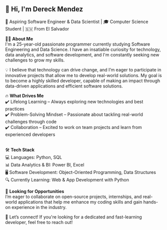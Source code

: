 ## 👋 Hi, I'm Dereck Mendez<br>
🚀 Aspiring Software Engineer & Data Scientist | 🎓 Computer Science Student | 🇸🇻 From El Salvador<br>

👨‍💻 <b>About Me</b><br>
I'm a 25-year-old passionate programmer currently studying Software Engineering and Data Science. I have an insatiable curiosity for technology, data analytics, and software development, and I'm constantly seeking new challenges to grow my skills.<br>

💡 I believe that technology can drive change, and I’m eager to participate in innovative projects that allow me to develop real-world solutions. My goal is to become a highly skilled developer, capable of making an impact through data-driven applications and efficient software solutions.<br>

🔥 <b>What Drives Me</b><br>
  ✔️ Lifelong Learning – Always exploring new technologies and best practices<br>
  ✔️ Problem-Solving Mindset – Passionate about tackling real-world challenges through code<br>
  ✔️ Collaboration – Excited to work on team projects and learn from experienced developers<br><br>

🛠️ <b>Tech Stack</b><br>
  💻 Languages: Python, SQL<br>
  📊 Data Analytics & BI: Power BI, Excel<br>
  🖥️ Software Development: Object-Oriented Programming, Data Structures<br>
  🔍 Currently Learning: Web & App Development with Python<br>

🌱 <b>Looking for Opportunities</b><br>
I’m eager to collaborate on open-source projects, internships, and real-world applications that help me enhance my coding skills and gain hands-on experience in the industry.<br>

📩 Let’s connect! If you're looking for a dedicated and fast-learning developer, feel free to reach out!<br>

<!--
**Ayorick23/Ayorick23** is a ✨ _special_ ✨ repository because its `README.md` (this file) appears on your GitHub profile.

Here are some ideas to get you started:

- 🔭 I’m currently working on ...
- 🌱 I’m currently learning ...
- 👯 I’m looking to collaborate on ...
- 🤔 I’m looking for help with ...
- 💬 Ask me about ...
- 📫 How to reach me: ...
- 😄 Pronouns: ...
- ⚡ Fun fact: ...
-->
